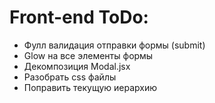 # Front-end ToDo:
- Фулл валидация отправки формы (submit)
- Glow на все элементы формы
- Декомпозиция Modal.jsx
- Разобрать css файлы
- Поправить текущую иерархию
